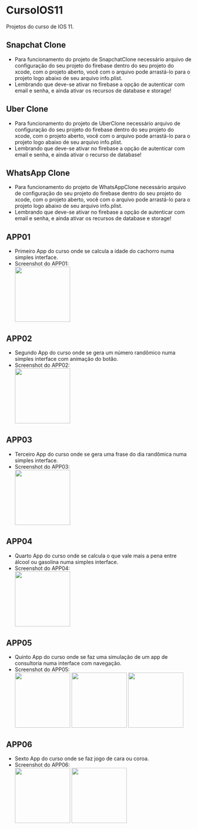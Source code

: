# CursoIOS11
Projetos do curso de IOS 11.

## Snapchat Clone ##
* Para funcionamento do projeto de SnapchatClone necessário arquivo de configuração do seu projeto do firebase dentro do seu projeto do xcode, com o projeto aberto, você com o arquivo pode arrastá-lo para o projeto logo abaixo de seu arquivo info.plist.
* Lembrando que deve-se ativar no firebase a opção de autenticar com email e senha, e ainda ativar os recursos de database e storage!

## Uber Clone ##
* Para funcionamento do projeto de UberClone necessário arquivo de configuração do seu projeto do firebase dentro do seu projeto do xcode, com o projeto aberto, você com o arquivo pode arrastá-lo para o projeto logo abaixo de seu arquivo info.plist.
* Lembrando que deve-se ativar no firebase a opção de autenticar com email e senha, e ainda ativar o recurso de database!

## WhatsApp Clone ##
* Para funcionamento do projeto de WhatsAppClone necessário arquivo de configuração do seu projeto do firebase dentro do seu projeto do xcode, com o projeto aberto, você com o arquivo pode arrastá-lo para o projeto logo abaixo de seu arquivo info.plist.
* Lembrando que deve-se ativar no firebase a opção de autenticar com email e senha, e ainda ativar os recursos de database e storage!

## APP01 ##
* Primeiro App do curso onde se calcula a idade do cachorro numa simples interface.
* Screenshot do APP01:
<br/>  <img src="https://raw.githubusercontent.com/leonardopaza/cursoIOS11/master/APP01/Screenshots/APP01iPhone8.png" width="150">

## APP02 ##
* Segundo App do curso onde se gera um número randômico numa simples interface com animação do botão.
* Screenshot do APP02:
<br/>  <img src="https://raw.githubusercontent.com/leonardopaza/cursoIOS11/master/APP02/Screenshots/APP02iPhone8.png" width="150">

## APP03 ##
* Terceiro App do curso onde se gera uma frase do dia randômica numa simples interface.
* Screenshot do APP03:
<br/>  <img src="https://raw.githubusercontent.com/leonardopaza/cursoIOS11/master/APP03/Screenshots/APP03iPhone8.png" width="150">

## APP04 ##
* Quarto App do curso onde se calcula o que vale mais a pena entre álcool ou gasolina numa simples interface.
* Screenshot do APP04:
<br/>  <img src="https://raw.githubusercontent.com/leonardopaza/cursoIOS11/master/APP04/Screenshots/APP04iPhone8.png" width="150">

## APP05 ##
* Quinto App do curso onde se faz uma simulação de um app de consultoria numa interface com navegação.
* Screenshot do APP05:
<br/>  <img src="https://raw.githubusercontent.com/leonardopaza/cursoIOS11/master/APP05/Screenshots/APP05iPhone8_1.png" width="150"> <img src="https://raw.githubusercontent.com/leonardopaza/cursoIOS11/master/APP05/Screenshots/APP05iPhone8_2.png" width="150"> <img src="https://raw.githubusercontent.com/leonardopaza/cursoIOS11/master/APP05/Screenshots/APP05iPhone8_3.png" width="150">

## APP06 ##
* Sexto App do curso onde se faz jogo de cara ou coroa.
* Screenshot do APP06:
<br/>  <img src="https://raw.githubusercontent.com/leonardopaza/cursoIOS11/master/APP06/Screenshots/APP06iPhone8_1.png" width="150"> <img src="https://raw.githubusercontent.com/leonardopaza/cursoIOS11/master/APP06/Screenshots/APP06iPhone8_2.png" width="150">
